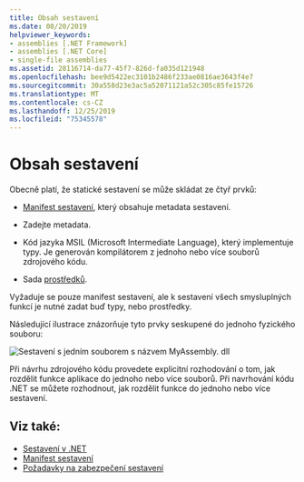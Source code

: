 ```yaml
---
title: Obsah sestavení
ms.date: 08/20/2019
helpviewer_keywords:
- assemblies [.NET Framework]
- assemblies [.NET Core]
- single-file assemblies
ms.assetid: 28116714-da77-45f7-826d-fa035d121948
ms.openlocfilehash: bee9d5422ec3101b2486f233ae0816ae3643f4e7
ms.sourcegitcommit: 30a558d23e3ac5a52071121a52c305c85fe15726
ms.translationtype: MT
ms.contentlocale: cs-CZ
ms.lasthandoff: 12/25/2019
ms.locfileid: "75345578"
---
```

# <a name="assembly-contents"></a>Obsah sestavení

Obecně platí, že statické sestavení se může skládat ze čtyř prvků:

- [Manifest sestavení](manifest.md), který obsahuje metadata sestavení.

- Zadejte metadata.  

- Kód jazyka MSIL (Microsoft Intermediate Language), který implementuje typy. Je generován kompilátorem z jednoho nebo více souborů zdrojového kódu.

- Sada [prostředků](../../framework/resources/index.md).  

Vyžaduje se pouze manifest sestavení, ale k sestavení všech smysluplných funkcí je nutné zadat buď typy, nebo prostředky.

Následující ilustrace znázorňuje tyto prvky seskupené do jednoho fyzického souboru:

![Sestavení s jedním souborem s názvem MyAssembly. dll](./media/contents/single-file-assembly.gif)

Při návrhu zdrojového kódu provedete explicitní rozhodování o tom, jak rozdělit funkce aplikace do jednoho nebo více souborů. Při navrhování kódu .NET se můžete rozhodnout, jak rozdělit funkce do jednoho nebo více sestavení.

## <a name="see-also"></a>Viz také:

- [Sestavení v .NET](index.md)
- [Manifest sestavení](manifest.md)
- [Požadavky na zabezpečení sestavení](security-considerations.md)
